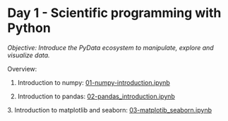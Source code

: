 # Day 1 - Scientific programming with Python

*Objective: Introduce the PyData ecosystem to manipulate, explore and visualize data.*

Overview:

1. Introduction to numpy: [01-numpy-introduction.ipynb](01-numpy-introduction.ipynb)

2. Introduction to pandas: [02-pandas_introduction.ipynb](02-pandas_introduction.ipynb)

[comment]: <> (TODO: matplotlib and seaborn or only matplotlib)
3. Introduction to matplotlib and seaborn: [03-matplotib_seaborn.ipynb](03-matplotib_seaborn.ipynb)

